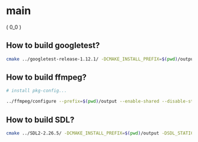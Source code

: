 # main

( 0_0 )

## How to build googletest?

```bash
cmake ../googletest-release-1.12.1/ -DCMAKE_INSTALL_PREFIX=$(pwd)/output -DBUILD_SHARED_LIBS=ON -DCMAKE_BUILD_TYPE=Debug
```

## How to build ffmpeg?

```bash
# install pkg-config...

../ffmpeg/configure --prefix=$(pwd)/output --enable-shared --disable-static --disable-autodetect --disable-asm
```

## How to build SDL?

```bash
cmake ../SDL2-2.26.5/ -DCMAKE_INSTALL_PREFIX=$(pwd)/output -DSDL_STATIC=OFF -DCMAKE_BUILD_TYPE=Debug
```